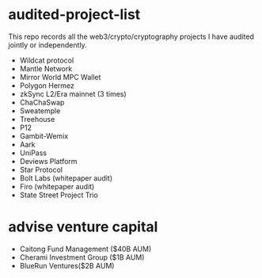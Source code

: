 # audited-project-list

This repo records all the web3/crypto/cryptography projects I have audited jointly or independently. 

- Wildcat protocol
- Mantle Network
- Mirror World MPC Wallet
- Polygon Hermez
- zkSync L2/Era mainnet (3 times)
- ChaChaSwap
- Sweatemple
- Treehouse
- P12
- Gambit-Wemix
- Aark
- UniPass
- Deviews Platform
- Star Protocol 
- Bolt Labs (whitepaper audit)
- Firo (whitepaper audit)
- State Street Project Trio

# advise venture capital
- Caitong Fund Management ($40B AUM)
- Cherami Investment Group ($1B AUM)
- BlueRun Ventures($2B AUM)
